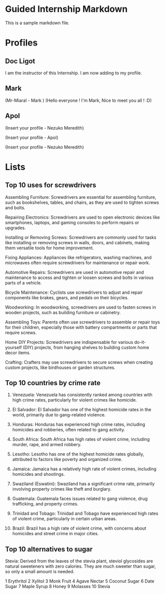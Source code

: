 # Guided Internship Markdown

This is a sample markdown file. 

# Profiles

## Doc Ligot

I am the instructor of this Internship. I am now adding to my profile. 

## Mark

(Mr-Miaral - Mark )
(Hello everyone ! I'm Mark, Nice to meet you all ! :D)

## Apol 


(Insert your profile - Nezuko Meredith)


(Insert your profile - Apol)


(Insert your profile - Nezuko Meredith)

# Lists

## Top 10 uses for screwdrivers

Assembling Furniture: Screwdrivers are essential for assembling furniture, such as bookshelves, tables, and chairs, as they are used to tighten screws and bolts.

Repairing Electronics: Screwdrivers are used to open electronic devices like smartphones, laptops, and gaming consoles to perform repairs or upgrades.

Installing or Removing Screws: Screwdrivers are commonly used for tasks like installing or removing screws in walls, doors, and cabinets, making them versatile tools for home improvement.

Fixing Appliances: Appliances like refrigerators, washing machines, and microwaves often require screwdrivers for maintenance or repair work.

Automotive Repairs: Screwdrivers are used in automotive repair and maintenance to access and tighten or loosen screws and bolts in various parts of a vehicle.

Bicycle Maintenance: Cyclists use screwdrivers to adjust and repair components like brakes, gears, and pedals on their bicycles.

Woodworking: In woodworking, screwdrivers are used to fasten screws in wooden projects, such as building furniture or cabinetry.

Assembling Toys: Parents often use screwdrivers to assemble or repair toys for their children, especially those with battery compartments or parts that require screws.

Home DIY Projects: Screwdrivers are indispensable for various do-it-yourself (DIY) projects, from hanging shelves to building custom home decor items.

Crafting: Crafters may use screwdrivers to secure screws when creating custom projects, like birdhouses or garden structures.

## Top 10 countries by crime rate

1. Venezuela: Venezuela has consistently ranked among countries with high crime rates, particularly for violent crimes like homicide.

2. El Salvador: El Salvador has one of the highest homicide rates in the world, primarily due to gang-related violence.

3. Honduras: Honduras has experienced high crime rates, including homicides and robberies, often related to gang activity.

4. South Africa: South Africa has high rates of violent crime, including murder, rape, and armed robbery.

5. Lesotho: Lesotho has one of the highest homicide rates globally, attributed to factors like poverty and organized crime.

6. Jamaica: Jamaica has a relatively high rate of violent crimes, including homicides and shootings.

7. Swaziland (Eswatini): Swaziland has a significant crime rate, primarily involving property crimes like theft and burglary.

8. Guatemala: Guatemala faces issues related to gang violence, drug trafficking, and property crimes.

9. Trinidad and Tobago: Trinidad and Tobago have experienced high rates of violent crime, particularly in certain urban areas.

10. Brazil: Brazil has a high rate of violent crime, with concerns about homicides and street crime in major cities.





## Top 10 alternatives to sugar

Stevia: Derived from the leaves of the stevia plant, steviol glycosides are natural sweeteners with zero calories. They are much sweeter than sugar, so only a small amount is needed.

1 Erythritol
2 Xylitol
3 Monk Fruit
4 Agave Nectar
5 Coconut Sugar
6 Date Sugar
7 Maple Syrup
8 Honey
9 Molasses
10 Stevia


